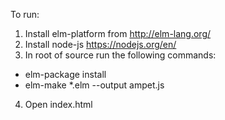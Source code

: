 To run:
1. Install elm-platform from http://elm-lang.org/
2. Install node-js https://nodejs.org/en/
3. In root of source run the following commands:
  * elm-package install
  * elm-make *.elm --output ampet.js
4. Open index.html 